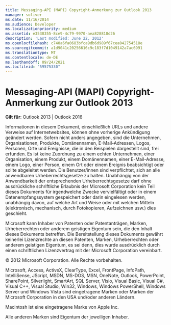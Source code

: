 ```yaml
---
title: Messaging-API (MAPI) Copyright-Anmerkung zur Outlook 2013
manager: soliver
ms.date: 11/16/2014
ms.audience: Developer
ms.localizationpriority: medium
ms.assetid: e3538355-8ce9-4c79-9970-aea828818d26
description: 'Last modified: June 22, 2012'
ms.openlocfilehash: c740a6fa0683bfca9db6d989f67cea042754518e
ms.sourcegitcommit: a1d9041c20256616c9c183f7d1049142a7ac6991
ms.translationtype: MT
ms.contentlocale: de-DE
ms.lasthandoff: 09/24/2021
ms.locfileid: "59575330"
---
```

# <a name="outlook-messaging-api-mapi-reference-copyright-notice"></a>Messaging-API (MAPI) Copyright-Anmerkung zur Outlook 2013

 
  
**Gilt für**: Outlook 2013 | Outlook 2016 
  
Informationen in diesem Dokument, einschließlich URLs und andere Verweise auf Internetwebsites, können ohne vorherige Ankündigung geändert werden. Sofern nicht anders angegeben, sind die Unternehmen, Organisationen, Produkte, Domänennamen, E-Mail-Adressen, Logos, Personen, Orte und Ereignisse, die in den Beispielen dargestellt sind, frei erfunden. Es ist keine Zuordnung zu einem echten Unternehmen, einer Organisation, einem Produkt, einem Domänennamen, einer E-Mail-Adresse, einem Logo, einer Person, einem Ort oder einem Ereignis beabsichtigt oder sollte abgeleitet werden. Die Benutzer/innen sind verpflichtet, sich an alle anwendbaren Urheberrechtsgesetze zu halten. Unabhängig von der Anwendbarkeit der entsprechenden Urheberrechtsgesetze darf ohne ausdrückliche schriftliche Erlaubnis der Microsoft Corporation kein Teil dieses Dokuments für irgendwelche Zwecke vervielfältigt oder in einem Datenempfangssystem gespeichert oder darin eingelesen werden, unabhängig davon, auf welche Art und Weise oder mit welchen Mitteln (elektronisch, mechanisch, durch Fotokopieren, Aufzeichnen usw.) dies geschieht.
  
Microsoft kann Inhaber von Patenten oder Patentanträgen, Marken, Urheberrechten oder anderem geistigen Eigentum sein, die den Inhalt dieses Dokuments betreffen. Die Bereitstellung dieses Dokuments gewährt keinerlei Lizenzrechte an diesen Patenten, Marken, Urheberrechten oder anderem geistigen Eigentum, es sei denn, dies wurde ausdrücklich durch einen schriftlichen Lizenzvertrag mit der Microsoft Corporation vereinbart.
  
© 2012 Microsoft Corporation. Alle Rechte vorbehalten.
  
Microsoft, Access, ActiveX, ClearType, Excel, FrontPage, InfoPath, IntelliSense, JScript, MSDN, MS-DOS, MSN, OneNote, Outlook, PowerPoint, SharePoint, Silverlight, SmartArt, SQL Server, Visio, Visual Basic, Visual C#, Visual C++, Visual Studio, Win32, Windows, Windows PowerShell, Windows Server und Windows Vista sind eingetragene Marken oder Marken der Microsoft Corporation in den USA und/oder anderen Ländern.
  
Macintosh ist eine eingetragene Marke von Apple Inc.
  
Alle anderen Marken sind Eigentum der jeweiligen Inhaber.
  

